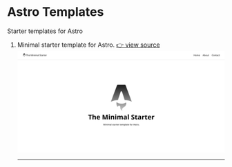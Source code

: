 # Astro Templates

Starter templates for Astro

1. Minimal starter template for Astro. [👉 view source](https://github.com/vfshera/astro-templates/tree/main/packages/mini)
   ![Minimal Starter](./images/mini.png)

   ***
